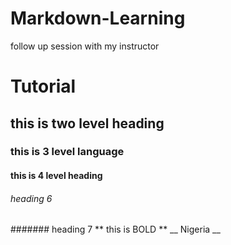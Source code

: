 # Markdown-Learning
follow up session with my instructor

# Tutorial
## this is two level heading
### this is 3 level language
#### this is 4 level heading

###### heading 6
####### heading 7
** this is BOLD **
__ Nigeria __

